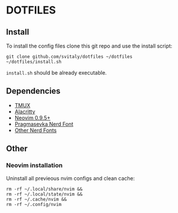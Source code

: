 # DOTFILES

## Install

To install the config files clone this git repo and use the install script:

```
git clone github.com/svitaly/dotfiles ~/dotfiles
~/dotfiles/install.sh
```

`install.sh` should be already executable.


## Dependencies

- [TMUX](https://github.com/tmux/tmux)
- [Alacritty](https://github.com/alacritty)
- [Neovim 0.9.5+](https://github.com/neovim/neovim/blob/master/INSTALL.md)
- [Pragmasevka Nerd Font](https://github.com/shytikov/pragmasevka)
- [Other Nerd Fonts](https://www.nerdfonts.com/font-downloads)


## Other
### Neovim installation

Uninstall all previeous nvim configs and clean cache:
```
rm -rf ~/.local/share/nvim &&
rm -rf ~/.local/state/nvim &&
rm -rf ~/.cache/nvim &&
rm -rf ~/.config/nvim
```
